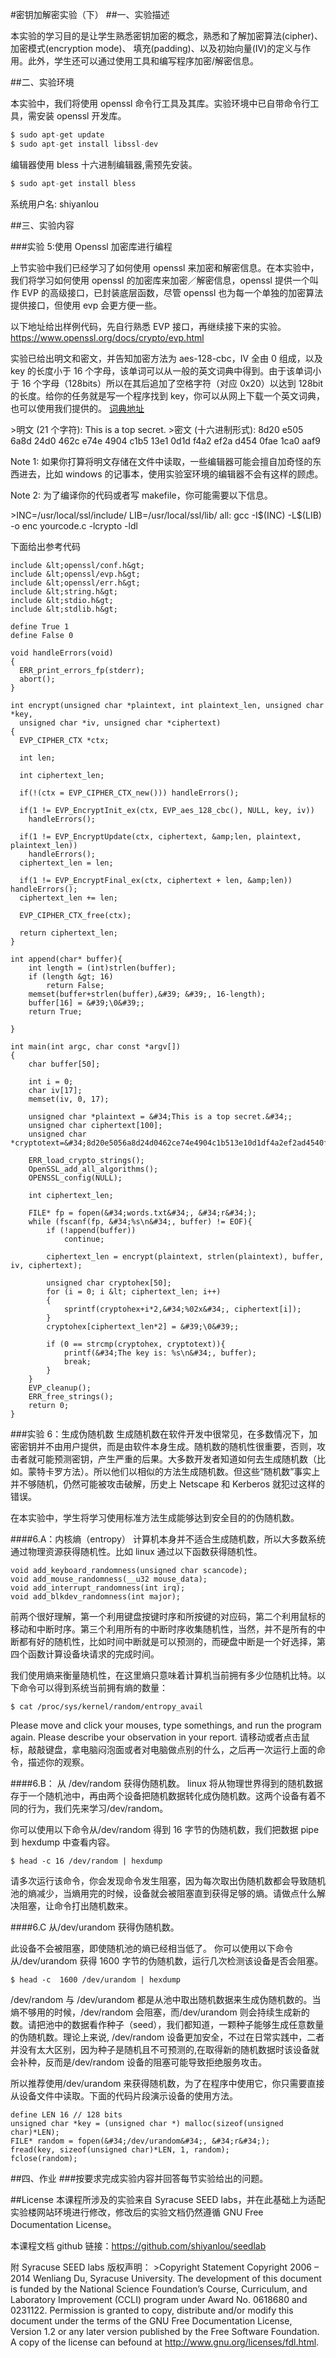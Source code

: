 #密钥加解密实验（下）
##一、实验描述

本实验的学习目的是让学生熟悉密钥加密的概念，熟悉和了解加密算法(cipher)、加密模式(encryption mode)、 填充(padding)、以及初始向量(IV)的定义与作用。此外，学生还可以通过使用工具和编写程序加密/解密信息。

##二、实验环境

本实验中，我们将使用 openssl 命令行工具及其库。实验环境中已自带命令行工具，需安装 openssl 开发库。
```python
$ sudo apt-get update
$ sudo apt-get install libssl-dev
```
编辑器使用 bless 十六进制编辑器,需预先安装。
```python
$ sudo apt-get install bless
```
系统用户名:  shiyanlou

##三、实验内容

###实验 5:使用 Openssl 加密库进行编程

上节实验中我们已经学习了如何使用 openssl 来加密和解密信息。在本实验中，我们将学习如何使用 openssl 的加密库来加密／解密信息，openssl 提供一个叫作 EVP 的高级接口，已封装底层函数，尽管 openssl 也为每一个单独的加密算法提供接口，但使用 evp 会更方便一些。

以下地址给出样例代码，先自行熟悉 EVP 接口，再继续接下来的实验。
https://www.openssl.org/docs/crypto/evp.html

实验已给出明文和密文，并告知加密方法为 aes-128-cbc，IV 全由 0 组成，以及 key 的长度小于 16 个字母，该单词可以从一般的英文词典中得到。由于该单词小于 16 个字母（128bits）所以在其后追加了空格字符（对应 0x20）以达到 128bit 的长度。给你的任务就是写一个程序找到 key，你可以从网上下载一个英文词典，也可以使用我们提供的。
[词典地址](http://www.cis.syr.edu/~wedu/seed/Labs_12.04/Crypto/Crypto_Encryption/files/words.txt)

&gt;明文 (21 个字符): This is a top secret.
&gt;密文 (十六进制形式): 8d20 e505 6a8d 24d0 462c e74e 4904 c1b5 13e1 0d1d f4a2 ef2a d454 0fae 1ca0 aaf9

Note 1:  如果你打算将明文存储在文件中读取，一些编辑器可能会擅自加奇怪的东西进去，比如 windows 的记事本，使用实验室环境的编辑器不会有这样的顾虑。

Note 2: 为了编译你的代码或者写 makefile，你可能需要以下信息。

&gt;INC=/usr/local/ssl/include/
LIB=/usr/local/ssl/lib/
all:
    gcc -I\$(INC) -L$(LIB) -o enc yourcode.c -lcrypto -ldl

下面给出参考代码
```
include &lt;openssl/conf.h&gt;
include &lt;openssl/evp.h&gt;
include &lt;openssl/err.h&gt;
include &lt;string.h&gt;
include &lt;stdio.h&gt;
include &lt;stdlib.h&gt;

define True 1
define False 0

void handleErrors(void)
{
  ERR_print_errors_fp(stderr);
  abort();
}

int encrypt(unsigned char *plaintext, int plaintext_len, unsigned char *key,
  unsigned char *iv, unsigned char *ciphertext)
{
  EVP_CIPHER_CTX *ctx;

  int len;

  int ciphertext_len;

  if(!(ctx = EVP_CIPHER_CTX_new())) handleErrors();

  if(1 != EVP_EncryptInit_ex(ctx, EVP_aes_128_cbc(), NULL, key, iv))
    handleErrors();

  if(1 != EVP_EncryptUpdate(ctx, ciphertext, &amp;len, plaintext, plaintext_len))
    handleErrors();
  ciphertext_len = len;

  if(1 != EVP_EncryptFinal_ex(ctx, ciphertext + len, &amp;len)) handleErrors();
  ciphertext_len += len;

  EVP_CIPHER_CTX_free(ctx);

  return ciphertext_len;
}

int append(char* buffer){
    int length = (int)strlen(buffer);
    if (length &gt; 16)    
        return False;
    memset(buffer+strlen(buffer),&#39; &#39;, 16-length);
    buffer[16] = &#39;\0&#39;;
    return True;

}

int main(int argc, char const *argv[])
{
    char buffer[50];

    int i = 0;
    char iv[17];
    memset(iv, 0, 17);

    unsigned char *plaintext = &#34;This is a top secret.&#34;;
    unsigned char ciphertext[100];
    unsigned char *cryptotext=&#34;8d20e5056a8d24d0462ce74e4904c1b513e10d1df4a2ef2ad4540fae1ca0aaf9&#34;;
                    
    ERR_load_crypto_strings();
    OpenSSL_add_all_algorithms();
    OPENSSL_config(NULL);

    int ciphertext_len;

    FILE* fp = fopen(&#34;words.txt&#34;, &#34;r&#34;);
    while (fscanf(fp, &#34;%s\n&#34;, buffer) != EOF){
        if (!append(buffer))
            continue;
        
        ciphertext_len = encrypt(plaintext, strlen(plaintext), buffer, iv, ciphertext);

        unsigned char cryptohex[50];
        for (i = 0; i &lt; ciphertext_len; i++)
        {
            sprintf(cryptohex+i*2,&#34;%02x&#34;, ciphertext[i]);
        }   
        cryptohex[ciphertext_len*2] = &#39;\0&#39;;

        if (0 == strcmp(cryptohex, cryptotext)){
            printf(&#34;The key is: %s\n&#34;, buffer);
            break;
        }   
    }
    EVP_cleanup();
    ERR_free_strings();
    return 0;
}

``` 

###实验 6：生成伪随机数
生成随机数在软件开发中很常见，在多数情况下，加密密钥并不由用户提供，而是由软件本身生成。随机数的随机性很重要，否则，攻击者就可能预测密钥，产生严重的后果。大多数开发者知道如何去生成随机数（比如。蒙特卡罗方法）。所以他们以相似的方法生成随机数。但这些“随机数”事实上并不够随机，仍然可能被攻击破解，历史上 Netscape 和 Kerberos 就犯过这样的错误。

在本实验中，学生将学习使用标准方法生成能够达到安全目的的伪随机数。

####6.A：内核熵（entropy）
计算机本身并不适合生成随机数，所以大多数系统通过物理资源获得随机性。比如 linux 通过以下函数获得随机性。
```
void add_keyboard_randomness(unsigned char scancode);
void add_mouse_randomness(__u32 mouse_data);
void add_interrupt_randomness(int irq);
void add_blkdev_randomness(int major);
```

前两个很好理解，第一个利用键盘按键时序和所按键的对应码，第二个利用鼠标的移动和中断时序。第三个利用所有的中断时序收集随机性，当然，并不是所有的中断都有好的随机性，比如时间中断就是可以预测的，而硬盘中断是一个好选择，第四个函数计算设备块请求的完成时间。

我们使用熵来衡量随机性，在这里熵只意味着计算机当前拥有多少位随机比特。以下命令可以得到系统当前拥有熵的数量：

    $ cat /proc/sys/kernel/random/entropy_avail

Please move and click your mouses, type somethings, and run the program again. Please describe your
observation in your report.
请移动或者点击鼠标，敲敲键盘，拿电脑闷泡面或者对电脑做点别的什么，之后再一次运行上面的命令，描述你的观察。

####6.B： 从 /dev/random 获得伪随机数。
linux 将从物理世界得到的随机数据存于一个随机池中，再由两个设备把随机数据转化成伪随机数。这两个设备有着不同的行为，我们先来学习/dev/random。

你可以使用以下命令从/dev/random 得到 16 字节的伪随机数，我们把数据 pipe 到 hexdump 中查看内容。

    $ head -c 16 /dev/random | hexdump

请多次运行该命令，你会发现命令发生阻塞，因为每次取出伪随机数都会导致随机池的熵减少，当熵用完的时候，设备就会被阻塞直到获得足够的熵。请做点什么解决阻塞，让命令打出随机数来。

####6.C 从/dev/urandom 获得伪随机数。

此设备不会被阻塞，即使随机池的熵已经相当低了。
你可以使用以下命令从/dev/urandom 获得 1600 字节的伪随机数，运行几次检测该设备是否会阻塞。

    $ head -c  1600 /dev/urandom | hexdump

/dev/random 与 /dev/urandom 都是从池中取出随机数据来生成伪随机数的。当熵不够用的时候，/dev/random 会阻塞，而/dev/urandom 则会持续生成新的数。请把池中的数据看作种子（seed），我们都知道，一颗种子能够生成任意数量的伪随机数。理论上来说, /dev/random 设备更加安全，不过在日常实践中，二者并没有太大区别，因为种子是随机且不可预测的,在取得新的随机数据时该设备就会补种，反而是/dev/random 设备的阻塞可能导致拒绝服务攻击。

所以推荐使用/dev/urandom 来获得随机数，为了在程序中使用它，你只需要直接从设备文件中读取。下面的代码片段演示设备的使用方法。

```
define LEN 16 // 128 bits
unsigned char *key = (unsigned char *) malloc(sizeof(unsigned char)*LEN);
FILE* random = fopen(&#34;/dev/urandom&#34;, &#34;r&#34;);
fread(key, sizeof(unsigned char)*LEN, 1, random);
fclose(random);
```

##四、作业
###按要求完成实验内容并回答每节实验给出的问题。

##License
本课程所涉及的实验来自 Syracuse SEED labs，并在此基础上为适配实验楼网站环境进行修改，修改后的实验文档仍然遵循 GNU Free Documentation License。

本课程文档 github 链接：https://github.com/shiyanlou/seedlab

附 Syracuse SEED labs 版权声明：
&gt;Copyright Statement Copyright 2006 – 2014 Wenliang Du, Syracuse University. The development of this document is funded by the National Science Foundation’s Course, Curriculum, and Laboratory Improvement (CCLI) program under Award No. 0618680 and 0231122. Permission is granted to copy, distribute and/or modify this document under the terms of the GNU Free Documentation License, Version 1.2 or any later version published by the Free Software Foundation. A copy of the license can befound at http://www.gnu.org/licenses/fdl.html.

